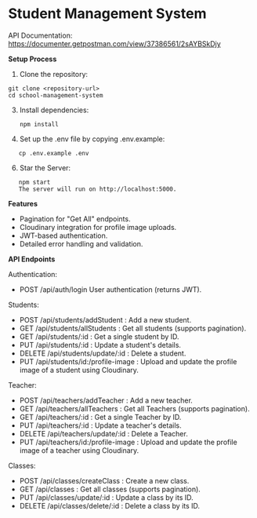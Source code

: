 # Student Management System
API Documentation: https://documenter.getpostman.com/view/37386561/2sAYBSkDjy

 __Setup Process__

1. Clone the repository:
```
git clone <repository-url>
cd school-management-system
```

3. Install dependencies:
   ```
   npm install
   ```
4. Set up the .env file by copying .env.example:
```
   cp .env.example .env
```
6. Star the Server:
```
   npm start
   The server will run on http://localhost:5000.
```
__Features__
* Pagination for "Get All" endpoints.
* Cloudinary integration for profile image uploads.
* JWT-based authentication.
* Detailed error handling and validation.

__API Endpoints__

Authentication:
* POST /api/auth/login User authentication (returns JWT).

Students:
* POST /api/students/addStudent : Add a new student. 
* GET /api/students/allStudents : Get all students (supports pagination). 
* GET /api/students/:id : Get a single student by ID. 
* PUT /api/students/:id : Update a student's details. 
* DELETE /api/students/update/:id : Delete a student. 
* PUT /api/students/id:/profile-image : Upload and update the profile image of a student using Cloudinary. 

Teacher:
* POST /api/teachers/addTeacher : Add a new teacher.
* GET /api/teachers/allTeachers : Get all Teachers (supports pagination).
* GET /api/teachers/:id : Get a single Teacher by ID.
* PUT /api/teachers/:id : Update a teacher's details.
* DELETE /api/teachers/update/:id : Delete a Teacher.
* PUT /api/teachers/id:/profile-image : Upload and update the profile image of a teacher using Cloudinary.

Classes:
* POST /api/classes/createClass : Create a new class.
* GET /api/classes : Get all classes (supports pagination).
* PUT /api/classes/update/:id : Update a class by its ID.
* DELETE /api/classes/delete/:id : Delete a class by its ID.



